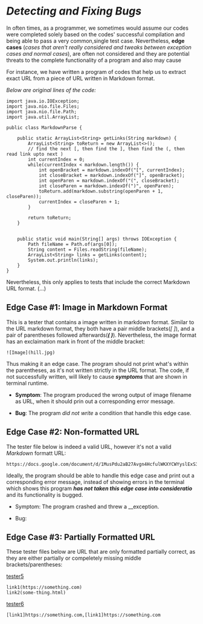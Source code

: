 # _**Detecting and Fixing Bugs**_

In often times, as a programmer, we sometimes would assume our codes were completed solely based on the codes' successful compilation and being able to pass a very common,single test case. Nevertheless, **edge cases** (*cases that aren't really considered and tweaks between exception cases and normal cases*), are often not considered and they are potential threats to the complete functionality of a program and also may cause 

For instance, we have written a program of codes that help us to extract exact URL from a piece of URL written in Markdown format.

*Below are original lines of the code:*
```
import java.io.IOException;
import java.nio.file.Files;
import java.nio.file.Path;
import java.util.ArrayList;

public class MarkdownParse {

    public static ArrayList<String> getLinks(String markdown) {
        ArrayList<String> toReturn = new ArrayList<>();
        // find the next [, then find the ], then find the (, then read link upto next )
        int currentIndex = 0;
        while(currentIndex < markdown.length()) {
            int openBracket = markdown.indexOf("[", currentIndex);
            int closeBracket = markdown.indexOf("]", openBracket);
            int openParen = markdown.indexOf("(", closeBracket);
            int closeParen = markdown.indexOf(")", openParen);
            toReturn.add(markdown.substring(openParen + 1, closeParen));
            currentIndex = closeParen + 1;
        }

        return toReturn;
    }


    public static void main(String[] args) throws IOException {
        Path fileName = Path.of(args[0]);
        String content = Files.readString(fileName);
        ArrayList<String> links = getLinks(content);
	    System.out.println(links);
    }
}
```

Nevertheless, this only applies to tests that include the correct Markdown URL format. (...)

## **Edge Case #1**: Image in Markdown Format

This is a tester that contains a image written in markdown format. Similar to the URL markdown format, they both have a pair middle brackets(*[ ]*), and a pair of parentheses followed afterwards(_**( )**_). Nevertheless, the image format has an exclaimation mark in front of the middle bracket:

```
![Image](hill.jpg)
```

Thus making it an edge case. The program should not print what's within the parentheses, as it's not written strictly in the URL format. The code, if not successfully written, will likely to cause _**symptoms**_ that are shown in terminal runtime. 

* **Symptom**: The program produced the wrong output of image filename as URL, when it should prin out a corresponding error message. 

* **Bug**: The program _did not write_ a condition that handle this edge case.

## **Edge Case #2**: Non-formatted URL

The tester file below is indeed a valid URL, however it's not a valid *Markdown* formatt URL:

```
https://docs.google.com/document/d/1MusPdu2aB27Avgn4HcfulWKXYCWYyslExS3XNQrzbjM/edit
```
Ideally, the program should be able to handle this edge case and print out a corresponding error message, instead of showing errors in the terminal which shows this program _**has not taken this edge case into consideratio**_ and its functionality is bugged. 

* Symptom: The program crashed and threw a __exception. 

* Bug:


## **Edge Case #3**: Partially Formatted URL
These tester files below are URL that are only formatted partially correct, as they are either partially or compeletely missing middle brackets/parentheses:

[tester5]()
```
link1(https://something.com)
link2(some-thing.html)
```

[tester6]()
```
[link1]https://something.com,[link1]https://something.com
```